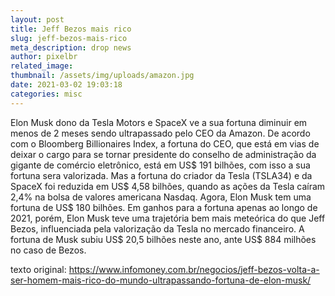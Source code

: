 ```yaml
---
layout: post
title: Jeff Bezos mais rico
slug: jeff-bezos-mais-rico
meta_description: drop news
author: pixelbr
related_image: 
thumbnail: /assets/img/uploads/amazon.jpg
date: 2021-03-02 19:03:18
categories: misc
---
```


Elon Musk dono da Tesla Motors e SpaceX  ve a sua fortuna diminuir em menos de 2 meses sendo ultrapassado pelo CEO da Amazon.
De acordo com o Bloomberg Billionaires Index, a fortuna do CEO, que está em vias de deixar o cargo para se tornar presidente 
do conselho de administração da gigante de comércio eletrônico, 
está em US$ 191 bilhões, com isso a sua fortuna sera valorizada. Mas a fortuna do criador da Tesla (TSLA34) e da SpaceX foi reduzida em US$ 4,58 bilhões, 
quando as ações da Tesla caíram 2,4% na bolsa de valores americana Nasdaq. Agora, Elon Musk tem uma fortuna de US$ 180 bilhões.
 Em ganhos para a fortuna apenas ao longo de 2021, porém, Elon Musk teve uma trajetória bem mais meteórica do que Jeff Bezos, 
influenciada pela valorização da Tesla no mercado financeiro. A fortuna de Musk subiu US$ 20,5 bilhões neste ano, ante US$ 884 milhões no caso de Bezos.


texto original: https://www.infomoney.com.br/negocios/jeff-bezos-volta-a-ser-homem-mais-rico-do-mundo-ultrapassando-fortuna-de-elon-musk/

